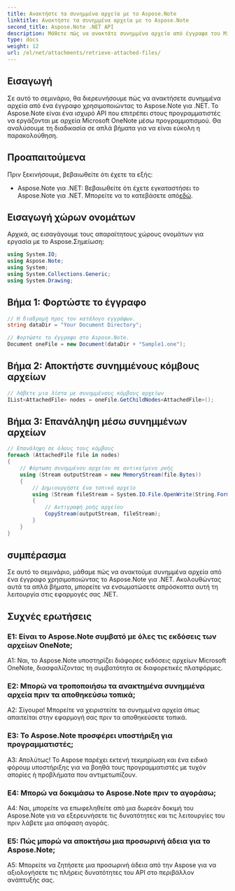 ```yaml
---
title: Ανακτήστε τα συνημμένα αρχεία με το Aspose.Note
linktitle: Ανακτήστε τα συνημμένα αρχεία με το Aspose.Note
second_title: Aspose.Note .NET API
description: Μάθετε πώς να ανακτάτε συνημμένα αρχεία από έγγραφα του Microsoft OneNote χρησιμοποιώντας το Aspose.Note για .NET. Ακολουθήστε τα βήματα για φόρτωση, λήψη κόμβων και επανάληψη μέσω συνημμένων.
type: docs
weight: 12
url: /el/net/attachments/retrieve-attached-files/
---
```

## Εισαγωγή

Σε αυτό το σεμινάριο, θα διερευνήσουμε πώς να ανακτήσετε συνημμένα αρχεία από ένα έγγραφο χρησιμοποιώντας το Aspose.Note για .NET. Το Aspose.Note είναι ένα ισχυρό API που επιτρέπει στους προγραμματιστές να εργάζονται με αρχεία Microsoft OneNote μέσω προγραμματισμού. Θα αναλύσουμε τη διαδικασία σε απλά βήματα για να είναι εύκολη η παρακολούθηση.

## Προαπαιτούμενα

Πριν ξεκινήσουμε, βεβαιωθείτε ότι έχετε τα εξής:

-  Aspose.Note για .NET: Βεβαιωθείτε ότι έχετε εγκαταστήσει το Aspose.Note για .NET. Μπορείτε να το κατεβάσετε από[εδώ](https://releases.aspose.com/note/net/).

## Εισαγωγή χώρων ονομάτων

Αρχικά, ας εισαγάγουμε τους απαραίτητους χώρους ονομάτων για εργασία με το Aspose.Σημείωση:

```csharp
using System.IO;
using Aspose.Note;
using System;
using System.Collections.Generic;
using System.Drawing;
```

## Βήμα 1: Φορτώστε το έγγραφο

```csharp
// Η διαδρομή προς τον κατάλογο εγγράφων.
string dataDir = "Your Document Directory";

// Φορτώστε το έγγραφο στο Aspose.Note.
Document oneFile = new Document(dataDir + "Sample1.one");
```

## Βήμα 2: Αποκτήστε συνημμένους κόμβους αρχείων

```csharp
// Λάβετε μια λίστα με συνημμένους κόμβους αρχείων
IList<AttachedFile> nodes = oneFile.GetChildNodes<AttachedFile>();
```

## Βήμα 3: Επανάληψη μέσω συνημμένων αρχείων

```csharp
// Επανάληψη σε όλους τους κόμβους
foreach (AttachedFile file in nodes)
{
    // Φόρτωση συνημμένου αρχείου σε αντικείμενο ροής
    using (Stream outputStream = new MemoryStream(file.Bytes))
    {
        // Δημιουργήστε ένα τοπικό αρχείο
        using (Stream fileStream = System.IO.File.OpenWrite(String.Format(dataDir + file.FileName)))
        {
            // Αντιγραφή ροής αρχείου
            CopyStream(outputStream, fileStream);
        }
    }
}
```

## συμπέρασμα

Σε αυτό το σεμινάριο, μάθαμε πώς να ανακτούμε συνημμένα αρχεία από ένα έγγραφο χρησιμοποιώντας το Aspose.Note για .NET. Ακολουθώντας αυτά τα απλά βήματα, μπορείτε να ενσωματώσετε απρόσκοπτα αυτή τη λειτουργία στις εφαρμογές σας .NET.

## Συχνές ερωτήσεις

### Ε1: Είναι το Aspose.Note συμβατό με όλες τις εκδόσεις των αρχείων OneNote;

A1: Ναι, το Aspose.Note υποστηρίζει διάφορες εκδόσεις αρχείων Microsoft OneNote, διασφαλίζοντας τη συμβατότητα σε διαφορετικές πλατφόρμες.

### Ε2: Μπορώ να τροποποιήσω τα ανακτημένα συνημμένα αρχεία πριν τα αποθηκεύσω τοπικά;

Α2: Σίγουρα! Μπορείτε να χειριστείτε τα συνημμένα αρχεία όπως απαιτείται στην εφαρμογή σας πριν τα αποθηκεύσετε τοπικά.

### Ε3: Το Aspose.Note προσφέρει υποστήριξη για προγραμματιστές;

Α3: Απολύτως! Το Aspose παρέχει εκτενή τεκμηρίωση και ένα ειδικό φόρουμ υποστήριξης για να βοηθά τους προγραμματιστές με τυχόν απορίες ή προβλήματα που αντιμετωπίζουν.

### Ε4: Μπορώ να δοκιμάσω το Aspose.Note πριν το αγοράσω;

A4: Ναι, μπορείτε να επωφεληθείτε από μια δωρεάν δοκιμή του Aspose.Note για να εξερευνήσετε τις δυνατότητες και τις λειτουργίες του πριν λάβετε μια απόφαση αγοράς.

### Ε5: Πώς μπορώ να αποκτήσω μια προσωρινή άδεια για το Aspose.Note;

A5: Μπορείτε να ζητήσετε μια προσωρινή άδεια από την Aspose για να αξιολογήσετε τις πλήρεις δυνατότητες του API στο περιβάλλον ανάπτυξής σας.